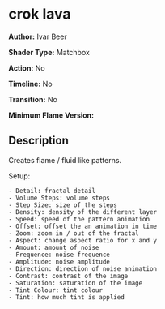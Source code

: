 # crok lava

**Author:** Ivar Beer

**Shader Type:** Matchbox

**Action:** No

**Timeline:** No

**Transition:** No

**Minimum Flame Version:** 


## Description
Creates flame / fluid like patterns.

Setup:

    - Detail: fractal detail
    - Volume Steps: volume steps
    - Step Size: size of the steps
    - Density: density of the different layer
    - Speed: speed of the pattern animation
    - Offset: offset the an animation in time
    - Zoom: zoom in / out of the fractal
    - Aspect: change aspect ratio for x and y
    - Amount: amount of noise
    - Frequence: noise frequence
    - Amplitude: noise amplitude
    - Direction: direction of noise animation
    - Contrast: contrast of the image
    - Saturation: saturation of the image
    - Tint Colour: tint colour
    - Tint: how much tint is applied
